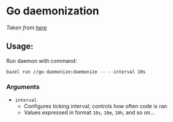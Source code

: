 # Go daemonization
_Taken from [here](https://ieftimov.com/posts/four-steps-daemonize-your-golang-programs/)_


## Usage:
Run daemon with command:
```shell
bazel run //go-daemonize:daemonize -- --interval 10s
```

### Arguments

- `interval`
  - Configures ticking interval; controls how often code is ran
  - Values expressed in format `10s`, `10m`, `10h`, and so on...